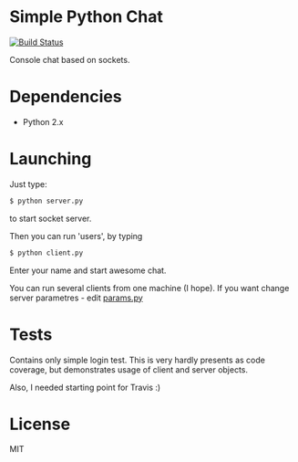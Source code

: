 # Simple Python Chat

[![Build Status](https://travis-ci.org/iskrich/simplechat.svg?branch=master)](https://travis-ci.org/iskrich/simplechat)

Console chat based on sockets. 
# Dependencies

  - Python 2.x

# Launching

Just type:
```sh
$ python server.py
``` 
to start socket server. 


Then you can run 'users', by typing
```sh
$ python client.py
``` 

Enter your name and start awesome chat.

You can run several clients from one machine (I hope).
If you want change server parametres - edit [params.py](https://github.com/iskrich/simplechat/blob/master/params.py)

# Tests
Contains only simple login test. This is very hardly presents as code coverage, but demonstrates usage of client and server objects. 

Also, I needed starting point for Travis :)



# License
MIT
